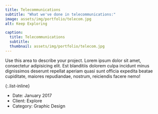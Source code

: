 ```yaml
---
title: Telecommunications
subtitle: "What we've done in telecommunications:"
image: assets/img/portfolio/telecom.jpg
alt: Keep Exploring

caption:
  title: Telecommunications
  subtitle: 
  thumbnail: assets/img/portfolio/telecom.jpg
---
```


Use this area to describe your project. Lorem ipsum dolor sit amet, consectetur adipisicing elit. Est blanditiis dolorem culpa incidunt minus dignissimos deserunt repellat aperiam quasi sunt officia expedita beatae cupiditate, maiores repudiandae, nostrum, reiciendis facere nemo!

{:.list-inline}

- Date: January 2017
- Client: Explore
- Category: Graphic Design
